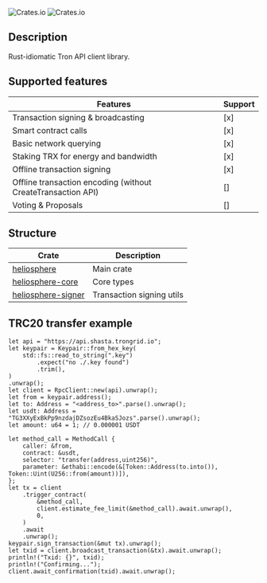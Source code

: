 ![Crates.io](https://img.shields.io/crates/v/heliosphere?style=flat-square) ![Crates.io](https://img.shields.io/crates/l/heliosphere?style=flat-square)

## Description

Rust-idiomatic Tron API client library.

## Supported features

| Features | Support |
|----------|---------|
| Transaction signing & broadcasting | [x] |
| Smart contract calls | [x] |
| Basic network querying | [x] |
| Staking TRX for energy and bandwidth | [x] |
| Offline transaction signing | [x] |
| Offline transaction encoding (without CreateTransaction API) | [] |
| Voting & Proposals | [] |

## Structure

| Crate         | Description     |
|--------------|------------------|
| [heliosphere](https://crates.io/crates/heliosphere) | Main crate |
| [heliosphere-core](https://crates.io/crates/heliosphere-core) | Core types |
| [heliosphere-signer](https://crates.io/crates/heliosphere-signer) | Transaction signing utils |

## TRC20 transfer example

```
let api = "https://api.shasta.trongrid.io";
let keypair = Keypair::from_hex_key(
    std::fs::read_to_string(".key")
        .expect("no ./.key found")
        .trim(),
)
.unwrap();
let client = RpcClient::new(api).unwrap();
let from = keypair.address();
let to: Address = "<address_to>".parse().unwrap();
let usdt: Address = "TG3XXyExBkPp9nzdajDZsozEu4BkaSJozs".parse().unwrap();
let amount: u64 = 1; // 0.000001 USDT 

let method_call = MethodCall {
    caller: &from,
    contract: &usdt,
    selector: "transfer(address,uint256)",
    parameter: &ethabi::encode(&[Token::Address(to.into()), Token::Uint(U256::from(amount))]),
};
let tx = client
    .trigger_contract(
        &method_call,
        client.estimate_fee_limit(&method_call).await.unwrap(),
        0,
    )
    .await
    .unwrap();
keypair.sign_transaction(&mut tx).unwrap();
let txid = client.broadcast_transaction(&tx).await.unwrap();
println!("Txid: {}", txid);
println!("Confirming...");
client.await_confirmation(txid).await.unwrap();
```
